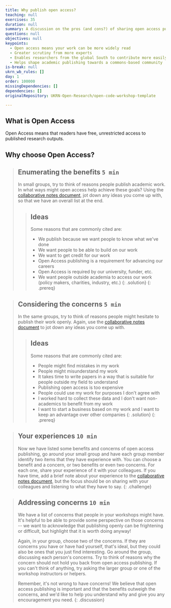 ```yaml
---
title: Why publish open access?
teaching: null
exercises: 35
duration: null
summary: A discussion on the pros (and cons?) of sharing open access publishing.
questions: null
objectives: null
keypoints:
  - Open access means your work can be more widely read
  - Greater scrutiny from more experts
  - Enables researchers from the global South to contribute more easily
  - Helps shape academic publishing towards a commons-based community
is-break: null
ukrn_wb_rules: []
day: 1
order: 100000
missingDependencies: []
dependencies: []
originalRepository: UKRN-Open-Research/open-code-workshop-template

---
```

## What is Open Access
Open Access means that readers have free, unrestricted access to published research outputs.

## Why choose Open Access?

> ## Enumerating the benefits `5 min`
> In small groups, try to think of reasons people publish academic work.
> In what ways might open access help achieve these goals?
> Using the <a href="{{ site.collaborative_notes }}" target="_blank">collaborative notes document</a>,
> jot down any ideas you come up with, so that we have an overall list at the end.
> > ## Ideas
> > Some reasons that are commonly cited are:
> > - We publish because we want people to know what we've done
> > - We want people to be able to build on our work
> > - We want to get credit for our work
> > - Open Access publishing is a requirement for advancing our careers
> > - Open Access is required by our university, funder, etc.
> > - We want people outside academia to access our work (policy makers, charities, industry, etc.)
> {: .solution}
{: .prereq}

> ## Considering the concerns `5 min`
> In the same groups, try to think of reasons people might hesitate to publish their work openly.
> Again, use the <a href="{{ site.collaborative_notes }}" target="_blank">collaborative notes document</a>
> to jot down any ideas you come up with.
> > ## Ideas
> > Some reasons that are commonly cited are:
> > - People might find mistakes in my work
> > - People might misunderstand my work
> > - It takes time to write papers in a way that is suitable for people outside my field to understand
> > - Publishing open access is too expensive
> > - People could use my work for purposes I don't agree with
> > - I worked hard to collect these data and I don't want non-academics to benefit from my work
> > - I want to start a business based on my work and I want to keep an advantage over other companies
> {: .solution}
{: .prereq}

> ## Your experiences `10 min`
> Now we have listed some benefits and concerns of open access publishing,
> go around your small group and have
> each group member identify two items that they have experience with.
> You can choose a benefit and a concern, or two benefits or even two concerns.
> For each one, share your experience of it with your colleagues.
> If you have time, add a brief note about your experience to the
> <a href="{{ site.collaborative_notes }}" target="_blank">collaborative notes document</a>,
> but the focus should be on sharing with your colleagues and listening to what they have to say.
{: .challenge}

> ## Addressing concerns `10 min`
> We have a list of concerns that people in your workshops might have.
> It's helpful to be able to provide some perspective on those concerns --
> we want to acknowledge that publishing openly can be frightening or difficult,
> but highlight that it is worth doing anyway!
>
> Again, in your group, choose two of the concerns. If they are concerns you have
> or have had yourself, that's ideal, but they could also be ones that you just
> find interesting.
> Go around the group, discussing each person's concerns.
> Try to think of reasons why the concern should not hold you back from
> open access publishing.
> If you can't think of anything, try asking the larger group or one of the
> workshop instructors or helpers.
>
> Remember, it's not wrong to have concerns! We believe that open access publishing
> is important and that the benefits outweigh the concerns, and we'd like to help
> you understand why and give you any encouragement you need.
{: .discussion}
